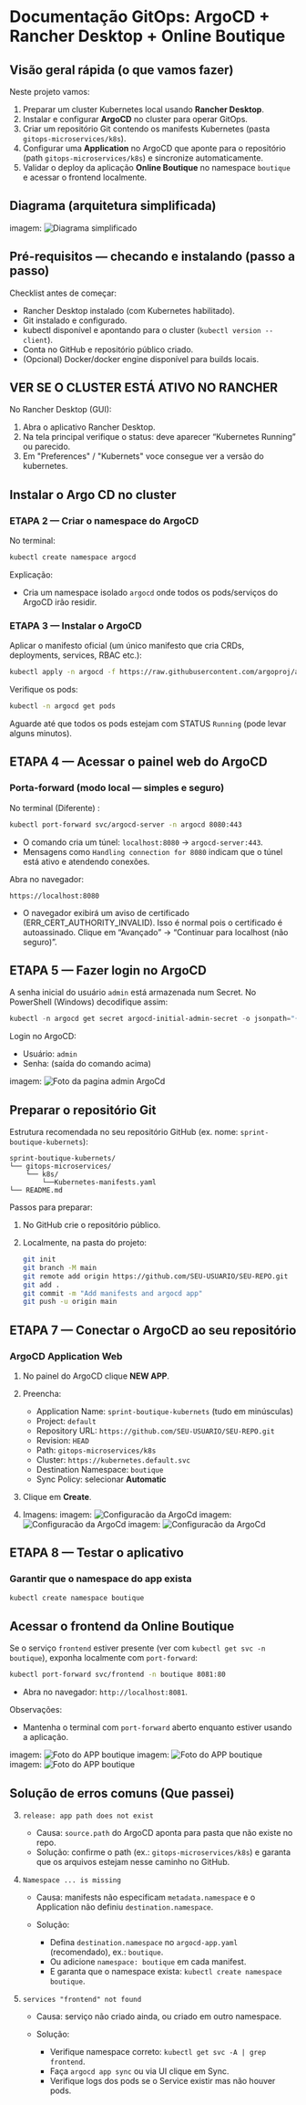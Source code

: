 # Documentação GitOps: ArgoCD + Rancher Desktop + Online Boutique

## Visão geral rápida (o que vamos fazer)

Neste projeto vamos:

1. Preparar um cluster Kubernetes local usando **Rancher Desktop**.
2. Instalar e configurar **ArgoCD** no cluster para operar GitOps.
3. Criar um repositório Git contendo os manifests Kubernetes (pasta `gitops-microservices/k8s`).
4. Configurar uma **Application** no ArgoCD que aponte para o repositório (path `gitops-microservices/k8s`) e sincronize automaticamente.
5. Validar o deploy da aplicação **Online Boutique** no namespace `boutique` e acessar o frontend localmente.

## Diagrama (arquitetura simplificada)

imagem: ![Diagrama simplificado](files/diagrama-argo-rancher.png)

## Pré-requisitos — checando e instalando (passo a passo)

Checklist antes de começar:

* Rancher Desktop instalado (com Kubernetes habilitado).
* Git instalado e configurado.
* kubectl disponível e apontando para o cluster (`kubectl version --client`).
* Conta no GitHub e repositório público criado.
* (Opcional) Docker/docker engine disponível para builds locais.


## VER SE O CLUSTER ESTÁ ATIVO NO RANCHER

No Rancher Desktop (GUI):

1. Abra o aplicativo Rancher Desktop.
2. Na tela principal verifique o status: deve aparecer “Kubernetes Running” ou parecido.
3. Em "Preferences" / "Kubernets" voce consegue ver a versão do kubernetes.



## Instalar o Argo CD no cluster

### ETAPA 2 — Criar o namespace do ArgoCD

No terminal:

```bash
kubectl create namespace argocd
```

Explicação:

* Cria um namespace isolado `argocd` onde todos os pods/serviços do ArgoCD irão residir.

### ETAPA 3 — Instalar o ArgoCD

Aplicar o manifesto oficial (um único manifesto que cria CRDs, deployments, services, RBAC etc.):

```bash
kubectl apply -n argocd -f https://raw.githubusercontent.com/argoproj/argo-cd/stable/manifests/install.yaml
```

Verifique os pods:

```bash
kubectl -n argocd get pods
```
Aguarde até que todos os pods estejam com STATUS `Running` (pode levar alguns minutos).

## ETAPA 4 — Acessar o painel web do ArgoCD

### Porta-forward (modo local — simples e seguro)

No terminal (Diferente) :

```bash
kubectl port-forward svc/argocd-server -n argocd 8080:443
```

* O comando cria um túnel: `localhost:8080` → `argocd-server:443`.
* Mensagens como `Handling connection for 8080` indicam que o túnel está ativo e atendendo conexões.

Abra no navegador:

```
https://localhost:8080
```

* O navegador exibirá um aviso de certificado (ERR_CERT_AUTHORITY_INVALID). Isso é normal pois o certificado é autoassinado. Clique em “Avançado” → “Continuar para localhost (não seguro)”.

## ETAPA 5 — Fazer login no ArgoCD

A senha inicial do usuário `admin` está armazenada num Secret. No PowerShell (Windows) decodifique assim:

```powershell
kubectl -n argocd get secret argocd-initial-admin-secret -o jsonpath="{.data.password}" | % { [System.Text.Encoding]::UTF8.GetString([System.Convert]::FromBase64String($_)) }
```

Login no ArgoCD:

* Usuário: `admin`
* Senha: (saída do comando acima)

imagem: ![Foto da pagina admin ArgoCd](files/arfocd-admin.jpg)


## Preparar o repositório Git

Estrutura recomendada no seu repositório GitHub (ex. nome: `sprint-boutique-kubernets`):

```
sprint-boutique-kubernets/
└── gitops-microservices/
    └── k8s/
        └──Kubernetes-manifests.yaml
└── README.md
```

Passos para preparar:

1. No GitHub crie o repositório público.
2. Localmente, na pasta do projeto:

   ```bash
   git init
   git branch -M main
   git remote add origin https://github.com/SEU-USUARIO/SEU-REPO.git
   git add .
   git commit -m "Add manifests and argocd app"
   git push -u origin main
   ```

## ETAPA 7 — Conectar o ArgoCD ao seu repositório

### ArgoCD Application Web

1. No painel do ArgoCD clique **NEW APP**.
2. Preencha:

   * Application Name: `sprint-boutique-kubernets` (tudo em minúsculas)
   * Project: `default`
   * Repository URL: `https://github.com/SEU-USUARIO/SEU-REPO.git`
   * Revision: `HEAD`
   * Path: `gitops-microservices/k8s`
   * Cluster: `https://kubernetes.default.svc`
   * Destination Namespace: `boutique`
   * Sync Policy: selecionar **Automatic** 
3. Clique em **Create**.
4. Imagens: 
imagem: ![Configuracão da ArgoCd](files/config-kubernets3.jpg)
imagem: ![Configuracão da ArgoCd](files/config-kubernets5.jpg)
imagem: ![Configuracão da ArgoCd](files/config-kubernets4.jpg)

## ETAPA 8 — Testar o aplicativo

### Garantir que o namespace do app exista

```bash
kubectl create namespace boutique
```

## Acessar o frontend da Online Boutique

Se o serviço `frontend` estiver presente (ver com `kubectl get svc -n boutique`), exponha localmente com `port-forward`:

```bash
kubectl port-forward svc/frontend -n boutique 8081:80
```

* Abra no navegador: `http://localhost:8081`.

Observações:

* Mantenha o terminal com `port-forward` aberto enquanto estiver usando a aplicação.

imagem: ![Foto do APP boutique](files/boutique1.jp)
imagem: ![Foto do APP boutique](files/boutique2.jpg)
imagem: ![Foto do APP boutique](files/boutique3.jpg)




## Solução de erros comuns (Que passei)


3. `release: app path does not exist`

   * Causa: `source.path` do ArgoCD aponta para pasta que não existe no repo.
   * Solução: confirme o path (ex.: `gitops-microservices/k8s`) e garanta que os arquivos estejam nesse caminho no GitHub.

4. `Namespace ... is missing`

   * Causa: manifests não especificam `metadata.namespace` e o Application não definiu `destination.namespace`.
   * Solução:

     * Defina `destination.namespace` no `argocd-app.yaml` (recomendado), ex.: `boutique`.
     * Ou adicione `namespace: boutique` em cada manifest.
     * E garanta que o namespace exista: `kubectl create namespace boutique`.

5. `services "frontend" not found`

   * Causa: serviço não criado ainda, ou criado em outro namespace.
   * Solução:

     * Verifique namespace correto: `kubectl get svc -A | grep frontend`.
     * Faça `argocd app sync` ou via UI clique em Sync.
     * Verifique logs dos pods se o Service existir mas não houver pods.





